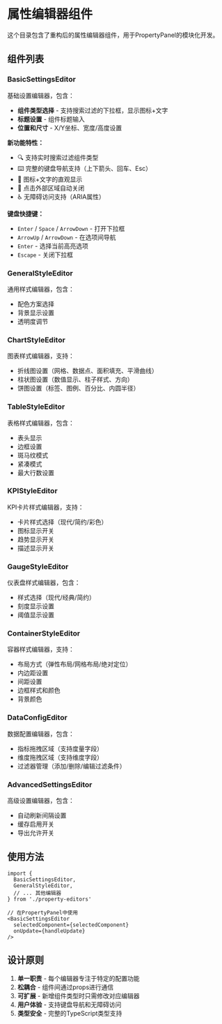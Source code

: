 # 属性编辑器组件

这个目录包含了重构后的属性编辑器组件，用于PropertyPanel的模块化开发。

## 组件列表

### BasicSettingsEditor
基础设置编辑器，包含：
- **组件类型选择** - 支持搜索过滤的下拉框，显示图标+文字
- **标题设置** - 组件标题输入
- **位置和尺寸** - X/Y坐标、宽度/高度设置

**新功能特性：**
- 🔍 支持实时搜索过滤组件类型
- ⌨️ 完整的键盘导航支持（上下箭头、回车、Esc）
- 🎨 图标+文字的直观显示
- 🎯 点击外部区域自动关闭
- ♿ 无障碍访问支持（ARIA属性）

**键盘快捷键：**
- `Enter` / `Space` / `ArrowDown` - 打开下拉框
- `ArrowUp` / `ArrowDown` - 在选项间导航
- `Enter` - 选择当前高亮选项
- `Escape` - 关闭下拉框

### GeneralStyleEditor
通用样式编辑器，包含：
- 配色方案选择
- 背景显示设置
- 透明度调节

### ChartStyleEditor
图表样式编辑器，支持：
- 折线图设置（网格、数据点、面积填充、平滑曲线）
- 柱状图设置（数值显示、柱子样式、方向）
- 饼图设置（标签、图例、百分比、内圆半径）

### TableStyleEditor
表格样式编辑器，包含：
- 表头显示
- 边框设置
- 斑马纹模式
- 紧凑模式
- 最大行数设置

### KPIStyleEditor
KPI卡片样式编辑器，支持：
- 卡片样式选择（现代/简约/彩色）
- 图标显示开关
- 趋势显示开关
- 描述显示开关

### GaugeStyleEditor
仪表盘样式编辑器，包含：
- 样式选择（现代/经典/简约）
- 刻度显示设置
- 阈值显示设置

### ContainerStyleEditor
容器样式编辑器，支持：
- 布局方式（弹性布局/网格布局/绝对定位）
- 内边距设置
- 间距设置
- 边框样式和颜色
- 背景颜色

### DataConfigEditor
数据配置编辑器，包含：
- 指标拖拽区域（支持度量字段）
- 维度拖拽区域（支持维度字段）
- 过滤器管理（添加/删除/编辑过滤条件）

### AdvancedSettingsEditor
高级设置编辑器，包含：
- 自动刷新间隔设置
- 缓存启用开关
- 导出允许开关

## 使用方法

```tsx
import {
  BasicSettingsEditor,
  GeneralStyleEditor,
  // ... 其他编辑器
} from './property-editors'

// 在PropertyPanel中使用
<BasicSettingsEditor
  selectedComponent={selectedComponent}
  onUpdate={handleUpdate}
/>
```

## 设计原则

1. **单一职责** - 每个编辑器专注于特定的配置功能
2. **松耦合** - 组件间通过props进行通信
3. **可扩展** - 新增组件类型时只需修改对应编辑器
4. **用户体验** - 支持键盘导航和无障碍访问
5. **类型安全** - 完整的TypeScript类型支持